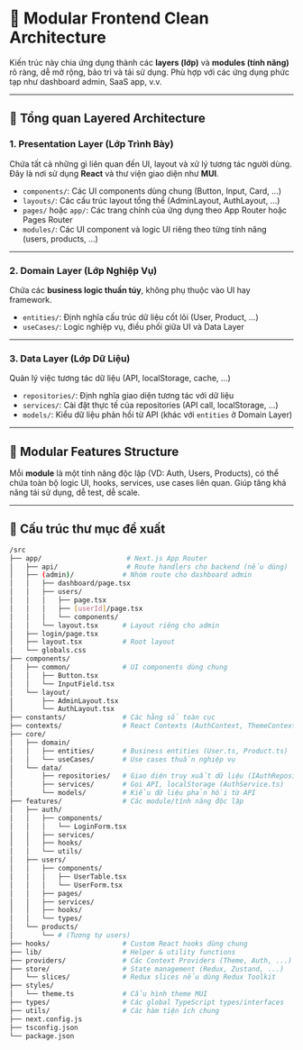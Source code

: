# 🧱 Modular Frontend Clean Architecture

Kiến trúc này chia ứng dụng thành các **layers (lớp)** và **modules (tính năng)** rõ ràng, dễ mở rộng, bảo trì và tái sử dụng. Phù hợp với các ứng dụng phức tạp như dashboard admin, SaaS app, v.v.

---

## 📐 Tổng quan Layered Architecture

### 1. **Presentation Layer (Lớp Trình Bày)**

Chứa tất cả những gì liên quan đến UI, layout và xử lý tương tác người dùng. Đây là nơi sử dụng **React** và thư viện giao diện như **MUI**.

- `components/`: Các UI components dùng chung (Button, Input, Card, ...)
- `layouts/`: Các cấu trúc layout tổng thể (AdminLayout, AuthLayout, ...)
- `pages/` hoặc `app/`: Các trang chính của ứng dụng theo App Router hoặc Pages Router
- `modules/`: Các UI component và logic UI riêng theo từng tính năng (users, products, ...)

---

### 2. **Domain Layer (Lớp Nghiệp Vụ)**

Chứa các **business logic thuần túy**, không phụ thuộc vào UI hay framework.

- `entities/`: Định nghĩa cấu trúc dữ liệu cốt lõi (User, Product, ...)
- `useCases/`: Logic nghiệp vụ, điều phối giữa UI và Data Layer

---

### 3. **Data Layer (Lớp Dữ Liệu)**

Quản lý việc tương tác dữ liệu (API, localStorage, cache, ...)

- `repositories/`: Định nghĩa giao diện tương tác với dữ liệu
- `services/`: Cài đặt thực tế của repositories (API call, localStorage, ...)
- `models/`: Kiểu dữ liệu phản hồi từ API (khác với `entities` ở Domain Layer)

---

## 🧩 Modular Features Structure

Mỗi **module** là một tính năng độc lập (VD: Auth, Users, Products), có thể chứa toàn bộ logic UI, hooks, services, use cases liên quan. Giúp tăng khả năng tái sử dụng, dễ test, dễ scale.

---

## 📁 Cấu trúc thư mục đề xuất

```bash
/src
├── app/                     # Next.js App Router
│   ├── api/                 # Route handlers cho backend (nếu dùng)
│   ├── (admin)/            # Nhóm route cho dashboard admin
│   │   ├── dashboard/page.tsx
│   │   ├── users/
│   │   │   ├── page.tsx
│   │   │   ├── [userId]/page.tsx
│   │   │   └── components/
│   │   └── layout.tsx      # Layout riêng cho admin
│   ├── login/page.tsx
│   ├── layout.tsx          # Root layout
│   └── globals.css
├── components/
│   ├── common/             # UI components dùng chung
│   │   ├── Button.tsx
│   │   └── InputField.tsx
│   └── layout/
│       ├── AdminLayout.tsx
│       └── AuthLayout.tsx
├── constants/              # Các hằng số toàn cục
├── contexts/               # React Contexts (AuthContext, ThemeContext, ...)
├── core/
│   ├── domain/
│   │   ├── entities/       # Business entities (User.ts, Product.ts)
│   │   └── useCases/       # Use cases thuần nghiệp vụ
│   └── data/
│       ├── repositories/   # Giao diện truy xuất dữ liệu (IAuthRepository.ts)
│       ├── services/       # Gọi API, localStorage (AuthService.ts)
│       └── models/         # Kiểu dữ liệu phản hồi từ API
├── features/               # Các module/tính năng độc lập
│   ├── auth/
│   │   ├── components/
│   │   │   └── LoginForm.tsx
│   │   ├── services/
│   │   ├── hooks/
│   │   └── utils/
│   ├── users/
│   │   ├── components/
│   │   │   ├── UserTable.tsx
│   │   │   └── UserForm.tsx
│   │   ├── pages/
│   │   ├── services/
│   │   ├── hooks/
│   │   └── types/
│   └── products/
│       └── # (Tương tự users)
├── hooks/                  # Custom React hooks dùng chung
├── lib/                    # Helper & utility functions
├── providers/              # Các Context Providers (Theme, Auth, ...)
├── store/                  # State management (Redux, Zustand, ...)
│   └── slices/             # Redux slices nếu dùng Redux Toolkit
├── styles/
│   └── theme.ts            # Cấu hình theme MUI
├── types/                  # Các global TypeScript types/interfaces
├── utils/                  # Các hàm tiện ích chung
├── next.config.js
├── tsconfig.json
└── package.json
